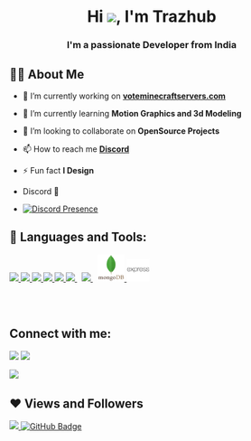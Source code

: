 <h1 align="center">Hi <img src="https://raw.githubusercontent.com/MartinHeinz/MartinHeinz/master/wave.gif" width="30px">, I'm Trazhub</h1>
<h3 align="center">I'm a passionate Developer from India</h3>


## 🙋‍♂️ About Me

- 🔭 I’m currently working on **[voteminecraftservers.com](https://voteminecraftservers.com/)**

- 🌱 I’m currently learning **Motion Graphics and 3d Modeling**

- 👯 I’m looking to collaborate on **OpenSource Projects**

- 📫 How to reach me **[Discord](https://discord.com/users/835584835443228702)**

- ⚡ Fun fact **I Design**

- Discord 👀

- [![Discord Presence](https://lanyard.cnrad.dev/api/835584835443228702)](https://discord.com/users/835584835443228702) 

## 🚀 Languages and Tools:

<p align="left"> 
    <a href="https://reactjs.org/" target="_blank"> <img src="https://img.icons8.com/color/48/000000/react-native.png"/> </a>
    <a href="https://developer.mozilla.org/en-US/docs/Web/JavaScript" target="_blank"> <img src="https://img.icons8.com/color/48/000000/javascript.png"/> </a> 
    <a href="https://www.w3schools.com/css/" target="_blank"> <img src="https://img.icons8.com/color/48/000000/css3.png"/> </a> 
    <a href="https://getbootstrap.com" target="_blank"> <img src="https://img.icons8.com/color/48/000000/bootstrap.png"/> </a> 
    <a href="https://www.python.org" target="_blank"> <img src="https://img.icons8.com/color/48/000000/python.png"/> </a> 
    <a style="padding-right:8px;" href="https://nodejs.org" target="_blank"> <img src="https://img.icons8.com/color/48/000000/nodejs.png"/> </a> 
    <a style="padding-right:8px;" href="https://www.mysql.com/" target="_blank"> <img src="https://img.icons8.com/fluent/50/000000/mysql-logo.png"/> </a>
    <a href="https://www.mongodb.com/" target="_blank"> <img src="https://raw.githubusercontent.com/devicons/devicon/master/icons/mongodb/mongodb-original-wordmark.svg" alt="mongodb" width="48" height="48"/> </a> 
    <a href="https://expressjs.com" target="_blank"> <img src="https://raw.githubusercontent.com/devicons/devicon/master/icons/express/express-original-wordmark.svg" alt="express" width="40" height="40"/> </a>
</p>

<!-- [![React Badge](https://img.shields.io/badge/-React-61DBFB?style=for-the-badge&labelColor=black&logo=react&logoColor=61DBFB)](#)  [![Javascript Badge](https://img.shields.io/badge/-Javascript-F0DB4F?style=for-the-badge&labelColor=black&logo=javascript&logoColor=F0DB4F)](#) [![Typescript Badge](https://img.shields.io/badge/-Typescript-007acc?style=for-the-badge&labelColor=black&logo=typescript&logoColor=007acc)](#) [![Nodejs Badge](https://img.shields.io/badge/-Nodejs-3C873A?style=for-the-badge&labelColor=black&logo=node.js&logoColor=3C873A)](#) [![GraphQL Badge](https://img.shields.io/badge/-GraphQl-e535ab?style=for-the-badge&labelColor=black&logo=node.js&logoColor=e535ab)](#) -->
<br/>
<br/>

## Connect with me:
<p align="left">
<a href = "https://twitter.com/@GarvSukuna69"><img src="https://img.icons8.com/fluent/48/000000/twitter.png"/></a>
<a href = "https://www.instagram.com/trazhub69/"><img src="https://img.icons8.com/fluent/48/000000/instagram-new.png"/></a>

</p>
<a href="https://www.buymeacoffee.com/Trazhub"><img src="https://img.buymeacoffee.com/button-api/?text=Buy me a coffee&emoji=&slug=Trazhub&button_colour=BD5FFF&font_colour=ffffff&font_family=Poppins&outline_colour=000000&coffee_colour=FFDD00" /></a>

## ❤ Views and Followers
<a href="https://github.com/Meghna-DAS/github-profile-views-counter">
    <img src="https://komarev.com/ghpvc/?username=trazhub">
</a>
<a href="https://github.com/trazhub?tab=followers"><img src="https://img.shields.io/github/followers/nerkoux?label=Followers&style=social" alt="GitHub Badge"></a>
